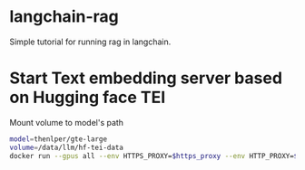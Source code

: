 # langchain-rag
Simple tutorial for running rag in langchain.

# Start Text embedding server based on Hugging face TEI
Mount volume to model's path
```bash
model=thenlper/gte-large
volume=/data/llm/hf-tei-data
docker run --gpus all --env HTTPS_PROXY=$https_proxy --env HTTP_PROXY=$http_proxy -p 8180:80 -v $volume:/data --pull always ghcr.io/huggingface/text-embeddings-inference:turing-0.6 --model-id $model
```
